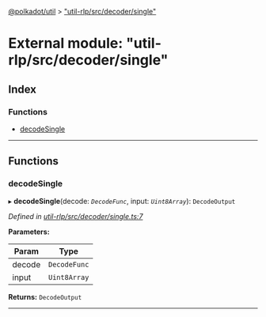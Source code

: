 [@polkadot/util](../README.md) > ["util-rlp/src/decoder/single"](../modules/_util_rlp_src_decoder_single_.md)

# External module: "util-rlp/src/decoder/single"

## Index

### Functions

* [decodeSingle](_util_rlp_src_decoder_single_.md#decodesingle)

---

## Functions

<a id="decodesingle"></a>

###  decodeSingle

▸ **decodeSingle**(decode: *`DecodeFunc`*, input: *`Uint8Array`*): `DecodeOutput`

*Defined in [util-rlp/src/decoder/single.ts:7](https://github.com/polkadot-js/util/blob/7550b44/packages/util-rlp/src/decoder/single.ts#L7)*

**Parameters:**

| Param | Type |
| ------ | ------ |
| decode | `DecodeFunc` |
| input | `Uint8Array` |

**Returns:** `DecodeOutput`

___

